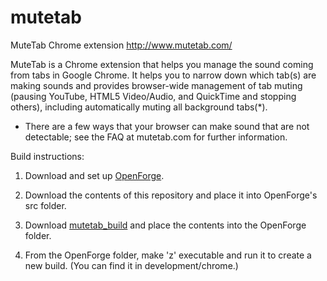 mutetab
=======

MuteTab Chrome extension
http://www.mutetab.com/

MuteTab is a Chrome extension that helps you manage the sound coming from tabs in Google Chrome. It helps you to narrow down which tab(s) are making sounds and provides browser-wide management of tab muting (pausing YouTube, HTML5 Video/Audio, and QuickTime and stopping others), including automatically muting all background tabs(*).

* There are a few ways that your browser can make sound that are not detectable; see the FAQ at mutetab.com for further information. 


Build instructions:

1. Download and set up [OpenForge](https://github.com/trigger-corp/browser-extensions).

2. Download the contents of this repository and place it into OpenForge's src folder.

3. Download [mutetab_build](https://github.com/jaredsohn/mutetab_build) and place the contents into the OpenForge folder.

4. From the OpenForge folder, make 'z' executable and run it to create a new build. (You can find it in development/chrome.)